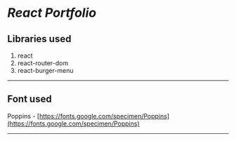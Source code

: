 # **_React Portfolio_**

## Libraries used

1. react
2. react-router-dom
3. react-burger-menu

---

## Font used

Poppins - [https://fonts.google.com/specimen/Poppins](https://fonts.google.com/specimen/Poppins)

---

